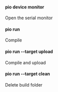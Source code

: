 #### pio device monitor
Open the serial monitor

#### pio run
Compile

#### pio run --target upload
Compile and upload

#### pio run --target clean
Delete build folder
